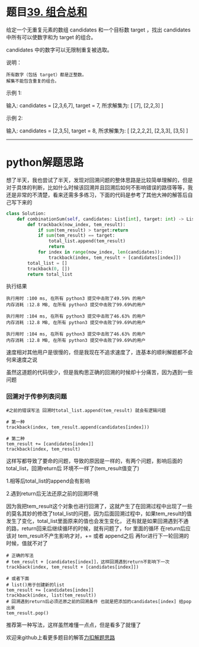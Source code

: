 # 题目[39. 组合总和](https://leetcode-cn.com/problems/combination-sum/)

给定一个无重复元素的数组 candidates 和一个目标数 target ，找出 candidates 中所有可以使数字和为 target 的组合。

candidates 中的数字可以无限制重复被选取。

说明：

    所有数字（包括 target）都是正整数。
    解集不能包含重复的组合。 

示例 1:

输入: candidates = [2,3,6,7], target = 7,
所求解集为:
[
  [7],
  [2,2,3]
]

示例 2:

输入: candidates = [2,3,5], target = 8,
所求解集为:
[
  [2,2,2,2],
  [2,3,3],
  [3,5]
]

*****

# python解题思路

想了半天，我也尝试了半天，发现对回溯问题的整体思路是比较简单理解的，但是对于具体的判断，比如什么时候该回溯并且回溯后如何不影响错误的路径等等，我还是非常的不清楚，看来还需多多练习，下面的代码是参考了其他大神的解答后自己写下来的

```python
class Solution:
    def combinationSum(self, candidates: List[int], target: int) -> List[List[int]]:        
        def trackback(now_index, tem_result):
            if sum(tem_result) > target:return
            if sum(tem_result) == target:
                total_list.append(tem_result) 
                return           
            for index in range(now_index, len(candidates)):
                trackback(index, tem_result + [candidates[index]])
        total_list = []  
        trackback(0, [])
        return total_list
```

执行结果

```
执行用时 :100 ms, 在所有 python3 提交中击败了49.59% 的用户
内存消耗 :12.8 MB, 在所有 python3 提交中击败了99.69%的用户

执行用时 :104 ms, 在所有 python3 提交中击败了46.63% 的用户
内存消耗 :12.8 MB, 在所有 python3 提交中击败了99.69%的用户

执行用时 :104 ms, 在所有 python3 提交中击败了46.63% 的用户
内存消耗 :12.8 MB, 在所有 python3 提交中击败了99.69%的用户
```

速度相对其他用户是很慢的，但是我现在不追求速度了，连基本的顺利解题都不会何来速度之说

虽然这道题的代码很少，但是我构思正确的回溯的时候却十分痛苦，因为遇到一些问题

### 回溯对于传参列表问题

```pyhton
#之前的错误写法 回溯时total_list.append(tem_result) 就会有逻辑问题

# 第一种
trackback(index, tem_result.append(candidates[index]))

# 第二种
tem_result += [candidates[index]]
trackback(index, tem_result)
```

这样写都导致了要命的问题，导致的原因是一样的，有两个问题，影响后面的total_list，回溯return后 环境不一样了(tem_result值变了)

1.相等后total_list的append会有影响

2.遇到return后无法还原之前的回溯环境

因为我把tem_result这个对象也进行回溯了，这就产生了在回溯过程中出现了一些的莫名其妙的修改了total_list的问题，因为后面回溯过程中，如果tem_result的值发生了变化，total_list里面原来的值也会发生变化， 还有就是如果回溯遇到不通的路，return回来后继续循环的时候，就有问题了，for 里面的循环 在return后应该对 tem_result不产生影响才对，+= 或者 append之后 再for进行下一轮回溯的时候，值就不对了

```pyhton
# 正确的写法 
# tem_result + [candidates[index]]，这样回溯遇到return不影响下一次
trackback(index, tem_result + [candidates[index]])

# 或者下面
# list()用于创建新的list
tem_result += [candidates[index]]
trackback(index, list(tem_result))
# 回溯遇到return后必须还原之前的回溯条件 也就是把添加的candidates[index] 给pop出来
tem_result.pop()
```

推荐第一种写法，这样虽然难懂一点点，但是看多了就懂了

欢迎来github上看更多题目的解答[力扣解题思路](https://github.com/WRAllen/LeetCode)